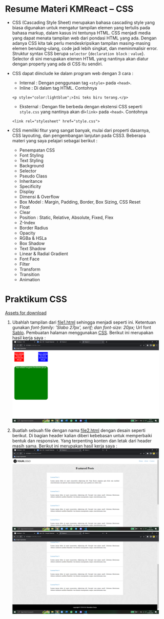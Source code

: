 # Resume Materi KMReact – CSS
- CSS (Cascading Style Sheet) merupakan bahasa cascading style yang biasa digunakan untuk mengatur tampilan elemen yang tertulis pada bahasa markup, dalam kasus ini tentunya HTML. CSS menjadi media yang dapat menata tampilan web dari pondasi HTML yang ada. Dengan adanya CSS kita tak perlu mendeskripsikan tampilan masing-masing elemen berulang-ulang, code jadi lebih singkat, dan meminimalisir error. Struktur syntax CSS berupa `selector` {`declaration block` : `value`}. Selector di sini merupakan elemen HTML yang nantinya akan diatur dengan property yang ada di CSS itu sendiri.

- CSS dapat diinclude ke dalam program web dengan 3 cara :
  - Internal : Dengan penggunaan tag `<style>` pada `<head>`.
  - Inline : Di dalam tag HTML. Contohnya
  ```
  <p style="color:lightblue";>Ini teks biru terang.</p>
  ```
  - Eksternal : Dengan file berbeda dengan ekstensi CSS seperti `style.css` yang nantinya akan di`<link>` pada `<head>`. Contohnya
  ```
  <link rel="stylesheet" href="style.css">
  ```
 
- CSS memiliki fitur yang sangat banyak, mulai dari properti dasarnya, CSS layouting, dan pengembangan lanjutan pada CSS3. Beberapa materi yang saya pelajari sebagai berikut :
  - Penempatan CSS
  - Font Styling
  - Text Styling
  - Background
  - Selector
  - Pseudo Class
  - Inheritance
  - Specificity
  - Display
  - Dimensi & Overflow
  - Box Model : Margin, Padding, Border, Box Sizing, CSS Reset
  - Float
  - Clear
  - Position : Static, Relative, Absolute, Fixed, Flex
  - Z-Index
  - Border Radius
  - Opacity
  - RGBa & HSLa
  - Box Shadow
  - Text Shadow
  - Linear & Radial Gradient
  - Font Face
  - Filter
  - Transform
  - Transition
  - Animation


# Praktikum CSS

[Assets for download](https://drive.google.com/drive/folders/16m3xV7aPfUd-UnKCbZqJd2sSV6XBBW0B?usp=sharing)

1. Ubahlah tampilan dari [file1.html](https://github.com/m-mustakim-surya/react_m-mustakim-surya/blob/06_CSS/06_CSS/praktikum/file1.html) sehingga menjadi seperti ini. Ketentuan gunakan _font-family: 'Slabo 27px', serif; dan font-size: 20px;_ Url font [Sablo](https://fonts.googleapis.com/css?family=Slabo+27px). Pembuatan halaman menggunakan [CSS](https://github.com/m-mustakim-surya/react_m-mustakim-surya/blob/06_CSS/06_CSS/praktikum/style.css).
  Berikut ini merupakan hasil kerja saya :
  ![ss file1](https://github.com/m-mustakim-surya/react_m-mustakim-surya/blob/06_CSS/06_CSS/screenshots/file1.png)

2. Buatlah sebuah file dengan nama [file2.html](https://github.com/m-mustakim-surya/react_m-mustakim-surya/blob/06_CSS/06_CSS/praktikum/file2.html) dengan desain seperti berikut. Di bagian header kalian diberi kebebasan untuk memperbaiki bentuk dan responsive. Yang terpenting konten dan letak dari header masih sama.
  Berikut ini merupakan hasil kerja saya :
  ![ss file2_a](https://github.com/m-mustakim-surya/react_m-mustakim-surya/blob/06_CSS/06_CSS/screenshots/file2_a.png)
  ![ss file2_b](https://github.com/m-mustakim-surya/react_m-mustakim-surya/blob/06_CSS/06_CSS/screenshots/file2_b.png)
